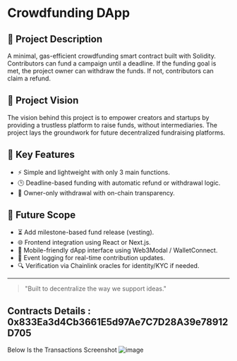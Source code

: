 # Crowdfunding DApp

## 📝 Project Description

A minimal, gas-efficient crowdfunding smart contract built with Solidity. Contributors can fund a campaign until a deadline. If the funding goal is met, the project owner can withdraw the funds. If not, contributors can claim a refund.

## 🌟 Project Vision

The vision behind this project is to empower creators and startups by providing a trustless platform to raise funds, without intermediaries. The project lays the groundwork for future decentralized fundraising platforms.

## 🔑 Key Features

- ⚡ Simple and lightweight with only 3 main functions.
- 🕒 Deadline-based funding with automatic refund or withdrawal logic.
- 🔐 Owner-only withdrawal with on-chain transparency.

## 🔮 Future Scope

- ⏳ Add milestone-based fund release (vesting).
- 🌐 Frontend integration using React or Next.js.
- 📱 Mobile-friendly dApp interface using Web3Modal / WalletConnect.
- 🧾 Event logging for real-time contribution updates.
- 🔍 Verification via Chainlink oracles for identity/KYC if needed.

---

> "Built to decentralize the way we support ideas."

## Contracts Details : 0x833Ea3d4Cb3661E5d97Ae7C7D28A39e78912D705

Below Is the Transactions Screenshot 
![image](https://github.com/user-attachments/assets/d89084fa-a1ae-4679-b8ea-bdc72febfa7a)
